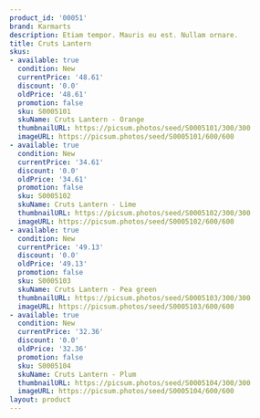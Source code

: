 ```yaml
---
product_id: '00051'
brand: Karmarts
description: Etiam tempor. Mauris eu est. Nullam ornare.
title: Cruts Lantern
skus:
- available: true
  condition: New
  currentPrice: '48.61'
  discount: '0.0'
  oldPrice: '48.61'
  promotion: false
  sku: S0005101
  skuName: Cruts Lantern - Orange
  thumbnailURL: https://picsum.photos/seed/S0005101/300/300
  imageURL: https://picsum.photos/seed/S0005101/600/600
- available: true
  condition: New
  currentPrice: '34.61'
  discount: '0.0'
  oldPrice: '34.61'
  promotion: false
  sku: S0005102
  skuName: Cruts Lantern - Lime
  thumbnailURL: https://picsum.photos/seed/S0005102/300/300
  imageURL: https://picsum.photos/seed/S0005102/600/600
- available: true
  condition: New
  currentPrice: '49.13'
  discount: '0.0'
  oldPrice: '49.13'
  promotion: false
  sku: S0005103
  skuName: Cruts Lantern - Pea green
  thumbnailURL: https://picsum.photos/seed/S0005103/300/300
  imageURL: https://picsum.photos/seed/S0005103/600/600
- available: true
  condition: New
  currentPrice: '32.36'
  discount: '0.0'
  oldPrice: '32.36'
  promotion: false
  sku: S0005104
  skuName: Cruts Lantern - Plum
  thumbnailURL: https://picsum.photos/seed/S0005104/300/300
  imageURL: https://picsum.photos/seed/S0005104/600/600
layout: product
---
```

